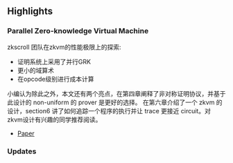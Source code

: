 ## Highlights

### Parallel Zero-knowledge Virtual Machine

zkscroll 团队在zkvm的性能极限上的探索:
- 证明系统上采用了并行GRK
- 更小的域算术
- 在opcode级别进行成本计算

小编认为除此之外，本文还有两个亮点，在第四章阐释了非对称证明协议，并基于此设计的 non-uniform 的 prover 是更好的选择。 在第六章介绍了一个 zkvm 的设计，section6 讲了如何追踪一个程序的执行并让 trace 更接近 circuit。对zkvm设计有兴趣的同学推荐阅读。

- [Paper](https://eprint.iacr.org/2024/278)


### Updates